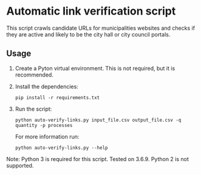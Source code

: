 # Automatic link verification script

This script crawls candidate URLs for municipalities websites and
checks if they are active and likely to be the city hall or
city council portals.

## Usage

1. Create a Pyton virtual environment. This is not required, but it is
   recommended.
2. Install the dependencies:
   ```
   pip install -r requirements.txt
   ```
3. Run the script:
   ```
   python auto-verify-links.py input_file.csv output_file.csv -q quantity -p processes
   ```
   
   For more information run:
   ```
   python auto-verify-links.py --help
   ```

Note: Python 3 is required for this script. Tested on 3.6.9. Python 2 is not
supported.

